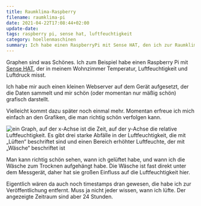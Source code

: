 ```yaml
---
title: Raumklima-Raspberry
filename: raumklima-pi
date: 2021-04-22T17:08:44+02:00
update-date:
tags: raspberry pi, sense hat, luftfeuchtigkeit
category: hoellenmaschinen
summary: Ich habe einen RaspberryPi mit Sense HAT, den ich zur Raumklimamessung verwende. Und ich habe einen kleinen Server gschrieben, um mir die Daten anzuzeigen.
---
```


Graphen sind was Schönes. Ich zum Beispiel habe einen Raspberry Pi mit [Sense HAT](https://www.raspberrypi.org/products/sense-hat/), der in meinem Wohnzimmer Temperatur, Luftfeuchtigkeit und Luftdruck misst.

Ich habe mir auch einen kleinen Webserver auf dem Gerät aufgesetzt, der die Daten sammelt und mir schön (oder momentan nur mäßig schön) grafisch darstellt.

Vielleicht kommt dazu später noch einmal mehr. Momentan erfreue ich mich einfach an den Grafiken, die man richtig schön verfolgen kann.

![ein Graph, auf der x-Achse ist die Zeit, auf der y-Achse die relative Luftfeuchtigkeit. Es gibt drei starke Abfälle in der Luftfeuchtigkeit, die mit „Lüften“ beschriftet sind und einen Bereich erhöhter Luftfeuchte, der mit „Wäsche“ beschriftet ist](/file/humidity.svg)

Man kann richtig schön sehen, wann ich gelüftet habe, und wann ich die Wäsche zum Trocknen aufgehängt habe. Die Wäsche ist fast direkt unter dem Messgerät, daher hat sie großen Einfluss auf die Luftfeuchtigkeit hier.

Eigentlich wären da auch noch timestamps dran gewesen, die habe ich zur Veröffentlichung entfernt. Muss ja nicht jeder wissen, wann ich lüfte. Der angezeigte Zeitraum sind aber 24 Stunden.
